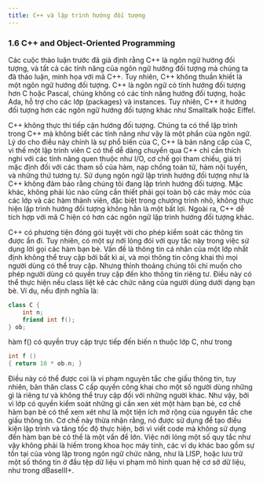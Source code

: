```yaml
---
title: C++ và lập trình hướng đối tượng
---
```


### 1.6 C++ and Object-Oriented Programming

Các cuộc thảo luận trước đã giả định rằng C++ là ngôn ngữ hướng đối tượng, và tất cả các tính năng của ngôn ngữ hướng đối tượng mà chúng ta đã thảo luận, minh họa với mã C++. Tuy nhiên, C++ không thuần khiết là một ngôn ngữ hướng đối tượng. C++ là ngôn ngữ có tính hướng đối tượng hơn C hoặc Pascal, chúng không có các tính năng hướng đối tượng, hoặc Ada, hỗ trợ cho các lớp (packages) và instances. Tuy nhiên, C++ ít hướng đối tượng hơn các ngôn ngữ hướng đối tượng khác như Smalltalk hoặc Eiffel.

C++ không thực thi tiếp cận hướng đối tượng. Chúng ta có thể lập trình trong C++ mà không biết các tính năng như vậy là một phần của ngôn ngữ. Lý do cho điều này chính là sự phổ biến của C, C++ là bản nâng cấp của C, vì thế một lập trình viên C có thể dễ dàng chuyển qua C++ chỉ cần thích nghi với các tính năng quen thuộc như I/O, cơ chế gọi tham chiếu, giá trị mặc định đối với các tham số của hàm, nạp chồng toán tử, hàm nội tuyến, và những thứ tương tự. Sử dụng ngôn ngữ lập trình hướng đối tượng như là C++ không đảm bảo rằng chúng tôi đang lập trình hướng đối tượng. Mặc khác, không phải lúc nào cũng cần thiết phải gọi toàn bộ các máy móc của các lớp và các hàm thành viên, đặc biệt trong chương trình nhỏ, không thực hiện lập trình hướng đối tượng không hẳn là một bất lợi. Ngoài ra, C++ dễ tích hợp với mã C hiện có hơn các ngôn ngữ lập trình hướng đối tượng khác.

C++ có phương tiện đóng gói tuyệt vời cho phép kiểm soát các thông tin được ẩn đi. Tuy nhiên, có một sự nới lỏng đói với quy tắc này trong việc sử dụng lời gọi các hàm bạn bè. Vấn đề là thông tin cá nhân của một lớp nhất định không thể truy cập bởi bất kì ai,  và mọi thông tin công khai thì mọi người dùng có thể truy cập. Nhưng thỉnh thoảng chúng tôi chỉ muốn cho phép người dùng có quyền truy cập đến kho thông tin riêng tư. Điều này có thể thực hiện nếu class liệt kê các chức năng của người dùng dưới dạng bạn bè. Ví dụ, nếu định nghĩa là:

```cpp
class C {
    int n;
    friend int f();
} ob;
```

hàm f() có quyền truy cập trực tiếp đến biến n thuộc lớp C,  như trong 

```cpp
int f ()
{ return 10 * ob.n; }
````

Điều này có thể được coi là vi phạm nguyên tắc che giấu thông tin, tuy nhiên, bản thân class C cấp quyền công khai cho một số người dùng những gì là riêng tư và không thể truy cập đối với những người khác. Như vậy, bởi vì lớp có quyền kiểm soát những gì cần xen xét một hàm bạn bè, cơ chế hàm bạn bè có thể xem xét như là một tiện ích mở rộng của nguyên tắc che giấu thông tin. Cơ chế này thừa nhận rằng, nó được sử dụng để tạo điều kiện lập trình và tăng tốc độ thực hiện, bởi vì viết code mà không sử dụng đến hàm bạn bè có thể là một vấn đề lớn. Việc nới lỏng một số quy tắc như vậy không phải là hiếm trong khoa học máy tính, các ví dụ khác bao gồm sự tồn tại của vòng lặp trong ngôn ngữ chức năng, như là LISP, hoặc lưu trữ một số thông tin ở đầu tệp dữ liệu vi phạm mô hình quan hệ cơ sở dữ liệu, như trong dBaseIII+.


